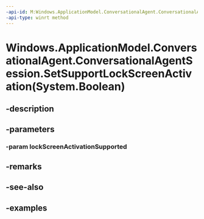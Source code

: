 ```yaml
---
-api-id: M:Windows.ApplicationModel.ConversationalAgent.ConversationalAgentSession.SetSupportLockScreenActivation(System.Boolean)
-api-type: winrt method
---
```


# Windows.ApplicationModel.ConversationalAgent.ConversationalAgentSession.SetSupportLockScreenActivation(System.Boolean)

<!--
public void SetSupportLockScreenActivation (bool lockScreenActivationSupported);
-->


## -description

## -parameters

### -param lockScreenActivationSupported

## -remarks

## -see-also

## -examples


